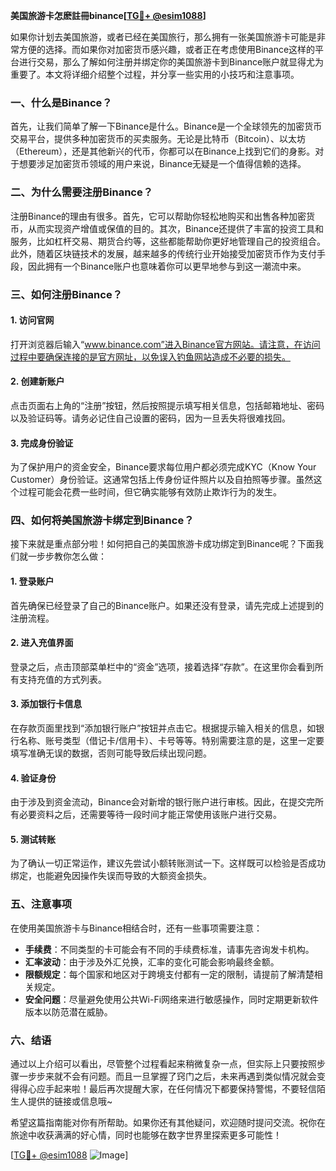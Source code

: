 **美国旅游卡怎麽註冊binance[[TG💪+ @esim1088](https://t.me/s/esim1088)]**

如果你计划去美国旅游，或者已经在美国旅行，那么拥有一张美国旅游卡可能是非常方便的选择。而如果你对加密货币感兴趣，或者正在考虑使用Binance这样的平台进行交易，那么了解如何注册并绑定你的美国旅游卡到Binance账户就显得尤为重要了。本文将详细介绍整个过程，并分享一些实用的小技巧和注意事项。

### 一、什么是Binance？

首先，让我们简单了解一下Binance是什么。Binance是一个全球领先的加密货币交易平台，提供多种加密货币的买卖服务。无论是比特币（Bitcoin）、以太坊（Ethereum），还是其他新兴的代币，你都可以在Binance上找到它们的身影。对于想要涉足加密货币领域的用户来说，Binance无疑是一个值得信赖的选择。

### 二、为什么需要注册Binance？

注册Binance的理由有很多。首先，它可以帮助你轻松地购买和出售各种加密货币，从而实现资产增值或保值的目的。其次，Binance还提供了丰富的投资工具和服务，比如杠杆交易、期货合约等，这些都能帮助你更好地管理自己的投资组合。此外，随着区块链技术的发展，越来越多的传统行业开始接受加密货币作为支付手段，因此拥有一个Binance账户也意味着你可以更早地参与到这一潮流中来。

### 三、如何注册Binance？

#### 1. 访问官网
打开浏览器后输入“www.binance.com”进入Binance官方网站。请注意，在访问过程中要确保连接的是官方网址，以免误入钓鱼网站造成不必要的损失。

#### 2. 创建新账户
点击页面右上角的“注册”按钮，然后按照提示填写相关信息，包括邮箱地址、密码以及验证码等。请务必记住自己设置的密码，因为一旦丢失将很难找回。

#### 3. 完成身份验证
为了保护用户的资金安全，Binance要求每位用户都必须完成KYC（Know Your Customer）身份验证。这通常包括上传身份证件照片以及自拍照等步骤。虽然这个过程可能会花费一些时间，但它确实能够有效防止欺诈行为的发生。

### 四、如何将美国旅游卡绑定到Binance？

接下来就是重点部分啦！如何把自己的美国旅游卡成功绑定到Binance呢？下面我们就一步步教你怎么做：

#### 1. 登录账户
首先确保已经登录了自己的Binance账户。如果还没有登录，请先完成上述提到的注册流程。

#### 2. 进入充值界面
登录之后，点击顶部菜单栏中的“资金”选项，接着选择“存款”。在这里你会看到所有支持充值的方式列表。

#### 3. 添加银行卡信息
在存款页面里找到“添加银行账户”按钮并点击它。根据提示输入相关的信息，如银行名称、账号类型（借记卡/信用卡）、卡号等等。特别需要注意的是，这里一定要填写准确无误的数据，否则可能导致后续出现问题。

#### 4. 验证身份
由于涉及到资金流动，Binance会对新增的银行账户进行审核。因此，在提交完所有必要资料之后，还需要等待一段时间才能正常使用该账户进行交易。

#### 5. 测试转账
为了确认一切正常运作，建议先尝试小额转账测试一下。这样既可以检验是否成功绑定，也能避免因操作失误而导致的大额资金损失。

### 五、注意事项

在使用美国旅游卡与Binance相结合时，还有一些事项需要注意：

- **手续费**：不同类型的卡可能会有不同的手续费标准，请事先咨询发卡机构。
- **汇率波动**：由于涉及外汇兑换，汇率的变化可能会影响最终金额。
- **限额规定**：每个国家和地区对于跨境支付都有一定的限制，请提前了解清楚相关规定。
- **安全问题**：尽量避免使用公共Wi-Fi网络来进行敏感操作，同时定期更新软件版本以防范潜在威胁。

### 六、结语

通过以上介绍可以看出，尽管整个过程看起来稍微复杂一点，但实际上只要按照步骤一步步来就不会有问题。而且一旦掌握了窍门之后，未来再遇到类似情况就会变得得心应手起来啦！最后再次提醒大家，在任何情况下都要保持警惕，不要轻信陌生人提供的链接或信息哦~

希望这篇指南能对你有所帮助。如果你还有其他疑问，欢迎随时提问交流。祝你在旅途中收获满满的好心情，同时也能够在数字世界里探索更多可能性！

[[TG💪+ @esim1088](https://t.me/s/esim1088) ![Image](https://i.postimg.cc/4NQfJmqS/Snipaste-2025-05-13-00-14-12.png)]